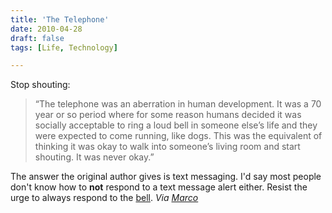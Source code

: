 ```yaml
---
title: 'The Telephone'
date: 2010-04-28
draft: false
tags: [Life, Technology]

---
```


Stop shouting:

> “The telephone was an aberration in human development. It was a 70 year or so period where for some reason humans decided it was socially acceptable to ring a loud bell in someone else’s life and they were expected to come running, like dogs. This was the equivalent of thinking it was okay to walk into someone’s living room and start shouting. It was never okay.”

The answer the original author gives is text messaging. I'd say most people don't know how to **not** respond to a text message alert either. Resist the urge to always respond to the [bell](http://en.wikipedia.org/wiki/Classical_conditioning). _Via [Marco](http://www.marco.org/556678445)_